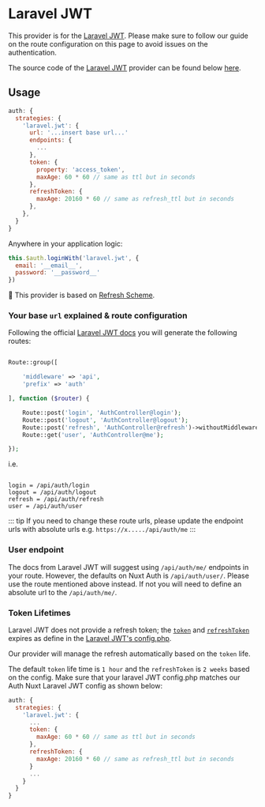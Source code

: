 # Laravel JWT

This provider is for the [Laravel JWT](https://github.com/tymondesigns/jwt-auth). Please make sure to follow our guide on the route configuration on this page to avoid issues on the authentication.

The source code of the [Laravel JWT](https://github.com/tymondesigns/jwt-auth) provider can be found below [here](https://github.com/nuxt-community/auth-module/blob/master/lib/providers/laraveljwt.js).


## Usage

```js
auth: {
  strategies: {
    'laravel.jwt': {
      url: '...insert base url...'
      endpoints: {
        ...
      },
      token: {
        property: 'access_token',
        maxAge: 60 * 60 // same as ttl but in seconds
      },
      refreshToken: {
        maxAge: 20160 * 60 // same as refresh_ttl but in seconds
      },
    },
  }
}
```

Anywhere in your application logic:

```js
this.$auth.loginWith('laravel.jwt', {
  email: '__email__',
  password: '__password__'
})
```

💁 This provider is based on [Refresh Scheme](../schemes/refresh.md).

### Your base `url` explained & route configuration

Following the official [Laravel JWT docs](https://jwt-auth.readthedocs.io/en/develop/quick-start/#add-some-basic-authentication-routes) you will generate the following routes:

```php

Route::group([

    'middleware' => 'api',
    'prefix' => 'auth'

], function ($router) {

    Route::post('login', 'AuthController@login');
    Route::post('logout', 'AuthController@logout');
    Route::post('refresh', 'AuthController@refresh')->withoutMiddleware(['api']);
    Route::get('user', 'AuthController@me');

});

```

i.e.

```

login = /api/auth/login
logout = /api/auth/logout
refresh = /api/auth/refresh
user = /api/auth/user

```

::: tip
If you need to change these route urls, please update the endpoint urls with absolute urls e.g. `https://x...../api/auth/me`
:::

### User endpoint

The docs from Laravel JWT will suggest using `/api/auth/me/` endpoints in your route. However, the defaults on Nuxt Auth is `/api/auth/user/`. Please use the route mentioned above instead. If not you will need to define an absolute url to the `/api/auth/me/`.

### Token Lifetimes

Laravel JWT does not provide a refresh token; the [`token`](https://github.com/tymondesigns/jwt-auth/blob/develop/config/config.php#L104) and [`refreshToken`](https://github.com/tymondesigns/jwt-auth/blob/develop/config/config.php#L123) expires as define in the [Laravel JWT's config.php](https://github.com/tymondesigns/jwt-auth/blob/develop/config/config.php).

Our provider will manage the refresh automatically based on the `token` life. 

The default `token` life time is `1 hour` and the `refreshToken` is `2 weeks` based on the config. Make sure that your laravel JWT config.php matches our Auth Nuxt Laravel JWT config as shown below:


```js
auth: {
  strategies: {
    'laravel.jwt': {
      ...
      token: {
        maxAge: 60 * 60 // same as ttl but in seconds
      },
      refreshToken: {
        maxAge: 20160 * 60 // same as refresh_ttl but in seconds
      }
      ...
    }
  }
}
```
